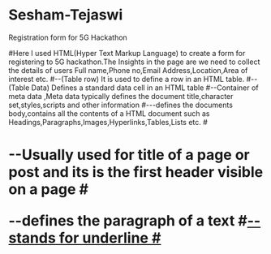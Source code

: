 # Sesham-Tejaswi
Registration form for 5G Hackathon

#Here I used HTML(Hyper Text Markup Language) to create a form for registering to 5G hackathon.The Insights in the page are we need to collect the details of users Full name,Phone no,Email Address,Location,Area of interest etc.
#<tr>--(Table row)  It is used to define a row in an HTML table.
#<td>--(Table Data) Defines a standard data cell in an HTML table
#<head>--Container of meta data ,Meta data typically defines the document title,character set,styles,scripts and other information 
#<body>---defines the documents body,contains all the contents of a HTML document such as Headings,Paragraphs,Images,Hyperlinks,Tables,Lists etc.
#<h1>--Usually used for title of a page or post and its is the first header visible on a page
#<p>--defines the paragraph of a text
#<u>--stands for underline
#<title>--used to define Title of HTML document
#<select>--Create a drop down list,it is most pften used in a form to collect user input
#<form>--To create a HTML form for user input
#<BGCOLOR>--To set a background color in HTML
#<img src>--Used to specify the URL of the source image
#<table>--Defines a HTML table,contains the elements tr,td and th.
#<input type>--Specifies an input field where an user can enter data.
By using the above tags and drop downs we create a HTML page and wrap the extracted data.We can change the background color,font,and add images according to the requirements.
